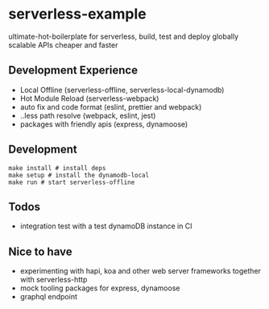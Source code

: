 # serverless-example

ultimate-hot-boilerplate for serverless, build, test and deploy globally scalable APIs cheaper and faster

## Development Experience
* Local Offline (serverless-offline, serverless-local-dynamodb)
* Hot Module Reload (serverless-webpack)
* auto fix and code format (eslint, prettier and webpack)
* ..less path resolve (webpack, eslint, jest)
* packages with friendly apis (express, dynamoose)

## Development

```shell
make install # install deps
make setup # install the dynamodb-local
make run # start serverless-offline
```

## Todos
* integration test with a test dynamoDB instance in CI

## Nice to have
* experimenting with hapi, koa and other web server frameworks together with serverless-http
* mock tooling packages for express, dynamoose
* graphql endpoint
